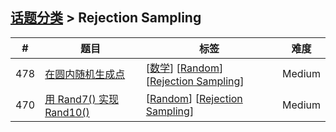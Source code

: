 <!--|This file generated by command(leetcode tag); DO NOT EDIT.            |-->
<!--+----------------------------------------------------------------------+-->
<!--|@author    openset <openset.wang@gmail.com>                           |-->
<!--|@link      https://github.com/openset                                 |-->
<!--|@home      https://github.com/openset/leetcode                        |-->
<!--+----------------------------------------------------------------------+-->

## [话题分类](../README.md) > Rejection Sampling

| # | 题目 | 标签 | 难度 |
| :-: | - | - | :-: |
| 478 | [在圆内随机生成点](../../problems/generate-random-point-in-a-circle) | [[数学](../math/README.md)] [[Random](../random/README.md)] [[Rejection Sampling](../rejection-sampling/README.md)]  | Medium |
| 470 | [用 Rand7() 实现 Rand10()](../../problems/implement-rand10-using-rand7) | [[Random](../random/README.md)] [[Rejection Sampling](../rejection-sampling/README.md)]  | Medium |

